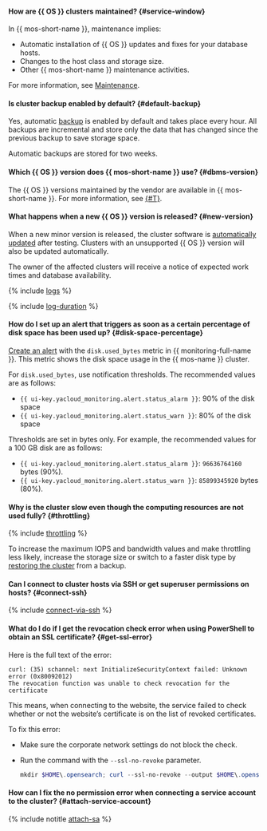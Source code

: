 #### How are {{ OS }} clusters maintained? {#service-window}

In {{ mos-short-name }}, maintenance implies:

* Automatic installation of {{ OS }} updates and fixes for your database hosts.
* Changes to the host class and storage size.
* Other {{ mos-short-name }} maintenance activities.

For more information, see [Maintenance](../../managed-opensearch/concepts/maintenance.md).

#### Is cluster backup enabled by default? {#default-backup}

Yes, automatic [backup](../../managed-opensearch/concepts/backup.md) is enabled by default and takes place every hour. All backups are incremental and store only the data that has changed since the previous backup to save storage space.

Automatic backups are stored for two weeks.

#### Which {{ OS }} version does {{ mos-short-name }} use? {#dbms-version}

The {{ OS }} versions maintained by the vendor are available in {{ mos-short-name }}. For more information, see [{#T}](../../managed-opensearch/concepts/update-policy.md).

#### What happens when a new {{ OS }} version is released? {#new-version}

When a new minor version is released, the cluster software is [automatically updated](../../managed-opensearch/concepts/update-policy.md) after testing. Clusters with an unsupported {{ OS }} version will also be updated automatically.

The owner of the affected clusters will receive a notice of expected work times and database availability.

{% include [logs](../logs.md) %}

{% include [log-duration](../../_includes/mdb/log-duration-qa.md) %}

#### How do I set up an alert that triggers as soon as a certain percentage of disk space has been used up? {#disk-space-percentage}

[Create an alert](../../managed-opensearch/operations/monitoring.md#monitoring-integration) with the `disk.used_bytes` metric in {{ monitoring-full-name }}. This metric shows the disk space usage in the {{ mos-name }} cluster.

For `disk.used_bytes`, use notification thresholds. The recommended values are as follows:

* `{{ ui-key.yacloud_monitoring.alert.status_alarm }}`: 90% of the disk space
* `{{ ui-key.yacloud_monitoring.alert.status_warn }}`: 80% of the disk space

Thresholds are set in bytes only. For example, the recommended values for a 100 GB disk are as follows:

* `{{ ui-key.yacloud_monitoring.alert.status_alarm }}`: `96636764160` bytes (90%).
* `{{ ui-key.yacloud_monitoring.alert.status_warn }}`: `85899345920` bytes (80%).

#### Why is the cluster slow even though the computing resources are not used fully? {#throttling}

{% include [throttling](../throttling.md) %}

To increase the maximum IOPS and bandwidth values and make throttling less likely, increase the storage size or switch to a faster disk type by [restoring the cluster](../../managed-opensearch/operations/cluster-backups.md#restore) from a backup.

#### Can I connect to cluster hosts via SSH or get superuser permissions on hosts? {#connect-ssh}

{% include [connect-via-ssh](../../_includes/mdb/connect-via-ssh.md) %}

#### What do I do if I get the revocation check error when using PowerShell to obtain an SSL certificate? {#get-ssl-error}

Here is the full text of the error:

```text
curl: (35) schannel: next InitializeSecurityContext failed: Unknown error (0x80092012)
The revocation function was unable to check revocation for the certificate
```
This means, when connecting to the website, the service failed to check whether or not the website’s certificate is on the list of revoked certificates.

To fix this error:

* Make sure the corporate network settings do not block the check.
* Run the command with the `--ssl-no-revoke` parameter.

   ```powershell
   mkdir $HOME\.opensearch; curl --ssl-no-revoke --output $HOME\.opensearch\root.crt {{ crt-web-path }}
   ```

#### How can I fix the no permission error when connecting a service account to the cluster? {#attach-service-account}

{% include notitle [attach-sa](../../_qa/attach-sa.md) %}

